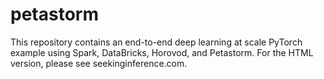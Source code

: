 # petastorm

This repository contains an end-to-end deep learning at scale PyTorch example using Spark, DataBricks, Horovod, and Petastorm. For the HTML version, please see seekinginference.com.
